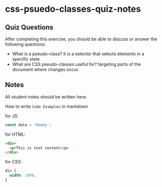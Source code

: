 # css-psuedo-classes-quiz-notes

## Quiz Questions

After completing this exercise, you should be able to discuss or answer the following questions:

- What is a pseudo-class?
  it is a selector that selects elements in a specific state
- What are CSS pseudo-classes useful for?
  targeting parts of the document where changes occur.

## Notes

All student notes should be written here.

How to write `Code Examples` in markdown

for JS:

```javascript
const data = 'Howdy';
```

for HTML:

```html
<div>
  <p>This is text content</p>
</div>
```

for CSS:

```css
div {
  width: 100%;
}
```
